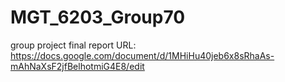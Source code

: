 # MGT_6203_Group70
group project 
final report URL:
https://docs.google.com/document/d/1MHiHu40jeb6x8sRhaAs-mAhNaXsF2jfBelhotmiG4E8/edit
